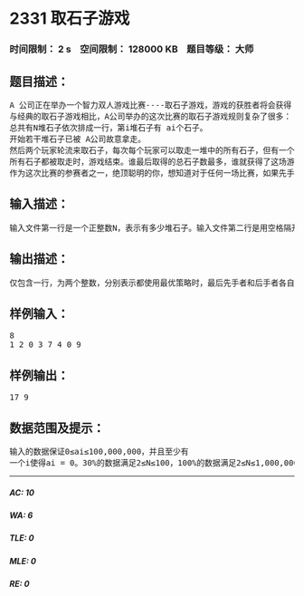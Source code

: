 # 2331 取石子游戏   
### 时间限制： 2 s&nbsp;&nbsp;&nbsp;&nbsp;空间限制： 128000 KB&nbsp;&nbsp;&nbsp;&nbsp;题目等级： 大师  
## 题目描述：  

<pre>
A 公司正在举办一个智力双人游戏比赛----取石子游戏，游戏的获胜者将会获得 A 公司提供的丰厚奖金，因此吸引了来自全国各地的许多聪明的选手前来参加比赛。   
与经典的取石子游戏相比，A公司举办的这次比赛的取石子游戏规则复杂了很多：   
总共有N堆石子依次排成一行，第i堆石子有 ai个石子。   
开始若干堆石子已被 A公司故意拿走。   
然后两个玩家轮流来取石子，每次每个玩家可以取走一堆中的所有石子，但有一个限制条件：一个玩家若要取走一堆石子，则与这堆石子相邻的某堆石子已被取走(之前被某个玩家取走或开始被A公司故意拿走)。注意：第 1堆石子只与第 2堆石子相邻，第N堆石子只与第N-1堆石子相邻，其余的第 i堆石子与第i-1堆和第 i+1 堆石子相邻。   
所有石子都被取走时，游戏结束。谁最后取得的总石子数最多，谁就获得了这场游戏的胜利。   
作为这次比赛的参赛者之一，绝顶聪明的你，想知道对于任何一场比赛，如果先手者和后手者都使用最优的策略，最后先手者和后手者分别能够取得的总石子数分别是多少。
</pre>
  
  
## 输入描述：  

<pre>
输入文件第一行是一个正整数N，表示有多少堆石子。输入文件第二行是用空格隔开的N个非负整数a1, a2, …, aN，其中ai表示第i堆石子有多少个石子，ai = 0表示第i堆石子开始被A公司故意拿走。
</pre>
  
  
## 输出描述：  

<pre>
仅包含一行，为两个整数，分别表示都使用最优策略时，最后先手者和后手者各自能够取得的总石子数，并且两个整数间用一个空格隔开。
</pre>
  
  
## 样例输入：  

<pre>
8   
1 2 0 3 7 4 0 9
</pre>
  
  
## 样例输出：  

<pre>
17 9 
</pre>
  
  
## 数据范围及提示：  

<pre>
输入的数据保证0≤ai≤100,000,000，并且至少有  
一个i使得ai = 0。30%的数据满足2≤N≤100，100%的数据满足2≤N≤1,000,000。
</pre>
  
  
***  

##### AC: 10  
##### WA: 6  
##### TLE: 0  
##### MLE: 0  
##### RE: 0  

